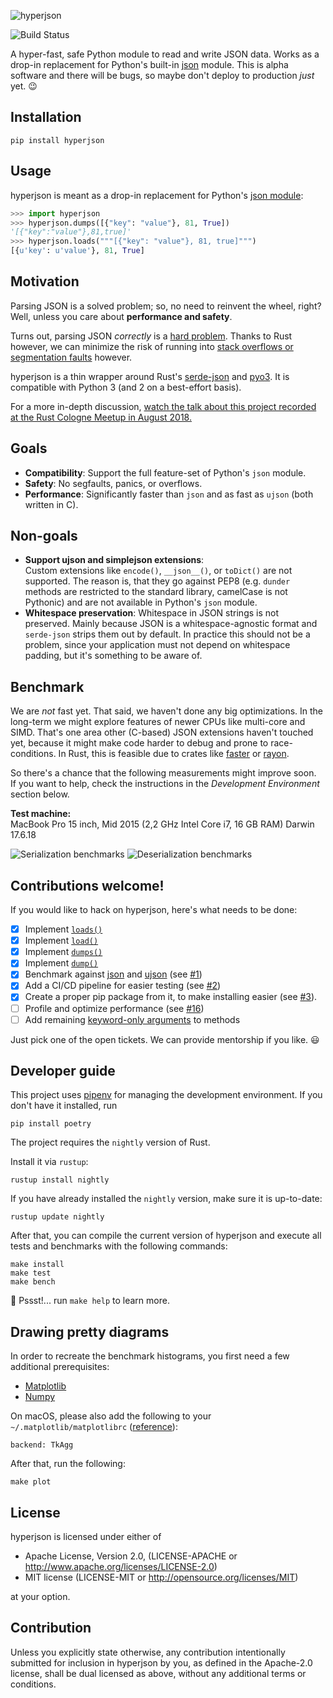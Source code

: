![hyperjson](assets/logo.gif)

![Build Status](https://github.com/mre/hyperjson/workflows/CI/badge.svg)

A hyper-fast, safe Python module to read and write JSON data. Works as a
drop-in replacement for Python's built-in
[json](https://docs.python.org/3/library/json.html) module.
This is alpha software and there will be bugs, so maybe don't deploy to production _just_ yet. :wink:

## Installation

```
pip install hyperjson
```

## Usage

hyperjson is meant as a drop-in replacement for Python's [json
module](https://docs.python.org/3/library/json.html):

```python
>>> import hyperjson
>>> hyperjson.dumps([{"key": "value"}, 81, True])
'[{"key":"value"},81,true]'
>>> hyperjson.loads("""[{"key": "value"}, 81, true]""")
[{u'key': u'value'}, 81, True]
```

## Motivation

Parsing JSON is a solved problem; so, no need to reinvent the wheel, right?  
Well, unless you care about **performance and safety**.

Turns out, parsing JSON _correctly_ is a [hard problem](http://seriot.ch/parsing_json.php). Thanks to Rust however, we can minimize the risk of running into [stack overflows or segmentation faults](https://github.com/esnme/ultrajson/issues) however.

hyperjson is a thin wrapper around Rust's [serde-json](https://github.com/serde-rs/json) and [pyo3](https://github.com/PyO3/pyo3). It is compatible with Python 3 (and 2 on a best-effort basis).

For a more in-depth discussion, [watch the talk about this project recorded at the Rust Cologne Meetup in August 2018.](https://media.ccc.de/v/rustcologne.2018.08.hyperjson)

## Goals

- **Compatibility**: Support the full feature-set of Python's `json` module.
- **Safety**: No segfaults, panics, or overflows.
- **Performance**: Significantly faster than `json` and as fast as `ujson` (both written in C).

## Non-goals

- **Support ujson and simplejson extensions**:  
  Custom extensions like `encode()`, `__json__()`, or `toDict()` are not
  supported. The reason is, that they go against PEP8 (e.g. `dunder` methods
  are restricted to the standard library, camelCase is not Pythonic) and are not
  available in Python's `json` module.
- **Whitespace preservation**: Whitespace in JSON strings is not preserved.
  Mainly because JSON is a whitespace-agnostic format and `serde-json` strips
  them out by default. In practice this should not be a problem, since your
  application must not depend on whitespace padding, but it's something to be
  aware of.

## Benchmark

We are _not_ fast yet. That said, we haven't done any big optimizations.
In the long-term we might explore features of newer CPUs like multi-core and SIMD.
That's one area other (C-based) JSON extensions haven't touched yet, because it might
make code harder to debug and prone to race-conditions. In Rust, this is feasible due to crates like
[faster](https://github.com/AdamNiederer/faster) or
[rayon](https://github.com/nikomatsakis/rayon).

So there's a chance that the following measurements might improve soon.  
If you want to help, check the instructions in the _Development Environment_ section below.

**Test machine:**  
MacBook Pro 15 inch, Mid 2015 (2,2 GHz Intel Core i7, 16 GB RAM) Darwin 17.6.18

![Serialization benchmarks](assets/serialize.png)
![Deserialization benchmarks](assets/deserialize.png)

## Contributions welcome!

If you would like to hack on hyperjson, here's what needs to be done:

- [x] Implement [`loads()`](https://docs.python.org/3/library/json.html#json.loads)
- [x] Implement [`load()`](https://docs.python.org/3/library/json.html#json.load)
- [x] Implement [`dumps()`](https://docs.python.org/3/library/json.html#json.dumps)
- [x] Implement [`dump()`](https://docs.python.org/3/library/json.html#json.dump)
- [x] Benchmark against [json](https://docs.python.org/3/library/json.html) and
      [ujson](https://github.com/esnme/ultrajson/) (see [#1](https://github.com/mre/hyperjson/issues/1))
- [x] Add a CI/CD pipeline for easier testing (see [#2](https://github.com/mre/hyperjson/issues/2))
- [x] Create a proper pip package from it, to make installing easier (see [#3](https://github.com/mre/hyperjson/issues/3)).
- [ ] Profile and optimize performance (see [#16](https://github.com/mre/hyperjson/issues/16))
- [ ] Add remaining [keyword-only arguments](https://docs.python.org/3/library/json.html#basic-usage) to methods

Just pick one of the open tickets. We can provide mentorship if you like. :smiley:

## Developer guide

This project uses [pipenv](https://docs.pipenv.org/) for managing the development environment. If you don't have it installed, run

```
pip install poetry
```

The project requires the `nightly` version of Rust.

Install it via `rustup`:

```
rustup install nightly
```

If you have already installed the `nightly` version, make sure it is up-to-date:

```
rustup update nightly
```

After that, you can compile the current version of hyperjson and execute all tests and benchmarks with the following commands:

```
make install
make test
make bench
```

🤫 Pssst!... run `make help` to learn more.

## Drawing pretty diagrams

In order to recreate the benchmark histograms, you first need a few additional prerequisites:

- [Matplotlib](https://matplotlib.org/)
- [Numpy](http://www.numpy.org/)

On macOS, please also add the following to your `~/.matplotlib/matplotlibrc` ([reference](https://markhneedham.com/blog/2018/05/04/python-runtime-error-osx-matplotlib-not-installed-as-framework-mac/)):

```
backend: TkAgg
```

After that, run the following:

```
make plot
```

## License

hyperjson is licensed under either of

- Apache License, Version 2.0, (LICENSE-APACHE or
  http://www.apache.org/licenses/LICENSE-2.0)
- MIT license (LICENSE-MIT or http://opensource.org/licenses/MIT)

at your option.

## Contribution

Unless you explicitly state otherwise, any contribution intentionally submitted
for inclusion in hyperjson by you, as defined in the Apache-2.0 license, shall
be dual licensed as above, without any additional terms or conditions.
